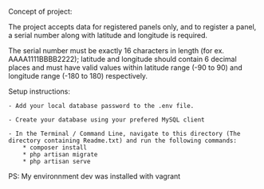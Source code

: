 Concept of project: 


The project accepts data for registered panels only, and to register a panel, a serial number along with latitude and longitude is required. 

The serial number must be exactly 16 characters in length 
(for ex. AAAA1111BBBB2222); latitude and longitude should contain 6 decimal places and must have valid values within latitude range (-90 to 90) and longitude range 
(-180 to 180) respectively.

Setup instructions:

    - Add your local database password to the .env file.

    - Create your database using your prefered MySQL client

    - In the Terminal / Command Line, navigate to this directory (The directory containing Readme.txt) and run the following commands:
        * composer install
        * php artisan migrate
        * php artisan serve

PS: My environnment dev was installed with vagrant 
